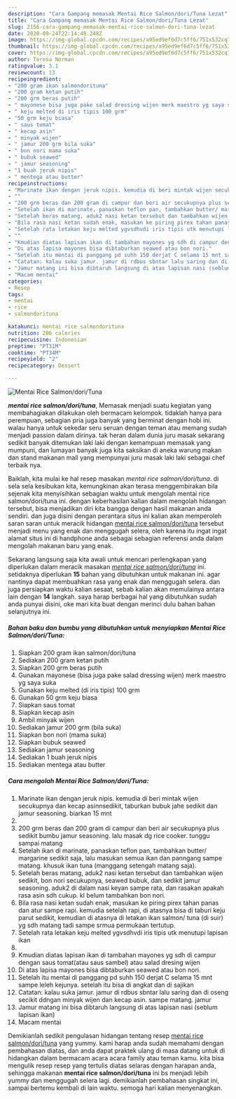 ```yaml
---
description: "Cara Gampang memasak Mentai Rice Salmon/dori/Tuna Lezat"
title: "Cara Gampang memasak Mentai Rice Salmon/dori/Tuna Lezat"
slug: 2156-cara-gampang-memasak-mentai-rice-salmon-dori-tuna-lezat
date: 2020-09-24T22:14:48.248Z
image: https://img-global.cpcdn.com/recipes/a95ed9ef6d7c5ff6/751x532cq70/mentai-rice-salmondorituna-foto-resep-utama.jpg
thumbnail: https://img-global.cpcdn.com/recipes/a95ed9ef6d7c5ff6/751x532cq70/mentai-rice-salmondorituna-foto-resep-utama.jpg
cover: https://img-global.cpcdn.com/recipes/a95ed9ef6d7c5ff6/751x532cq70/mentai-rice-salmondorituna-foto-resep-utama.jpg
author: Teresa Norman
ratingvalue: 3.1
reviewcount: 13
recipeingredient:
- "200 gram ikan salmondorituna"
- "200 gram ketan putih"
- "200 grm beras putih"
- " mayonese bisa juga pake salad dressing wijen merk maestro yg saya suka"
- " keju melted di iris tipis 100 grm"
- "50 grm keju biasa"
- " saus tomat"
- " kecap asin"
- " minyak wijen"
- " jamur 200 grm bila suka"
- " bon nori mama suka"
- " bubuk seawed"
- " jamur seasoning"
- "1 buah jeruk nipis"
- " mentega atau butter"
recipeinstructions:
- "Marinate ikan dengan jeruk nipis. kemudia di beri mintak wijen secukupnya dan kecap asinnsedikit, taburkan bubuk jahe sedikit dan jamur seasoning. biarkan 15 mnt"
- ""
- "200 grm beras dan 200 gram di campur dan beri air secukupnya plus sedikit bumbu jamur seasoning. lalu masak dg rice cooker. tunggu sampai matang"
- "Setelah ikan di marinate, panaskan teflon pan, tambahkan butter/ margarine sedikit saja, lalu masukan semua ikan dan panngang sampe matang. khusuk ikan tuna (manggang setengah matang saja)."
- "Setelah beras matang, aduk2 nasi ketan tersebut dan tambahkan wijen sedikit, bon nori secukupnya, seawed bubuk, dan sedikit jamur seasoning. aduk2 di dalam nasi keyan sampe rata, dan rasakan apakah rasa asin sdh cukup. kl belum tambahkan bon nori."
- "Bila rasa nasi ketan sudah enak, masukan ke piring pirex tahan panas dan atur sampe rapi. kemudia setelah rapi, di atasnya bisa di taburi keju parut sedikit, kemudian di atasnya di letakan ikan salmon/ tuna (di suir) yg sdh matang tadi sampe srmua permukaan tertutup."
- "Setelah rata letakan keju melted ygvsdhvdi iris tipis utk menutupi lapisan ikan"
- ""
- "Kmudian diatas lapisan ikan di tambahan mayones yg sdh di campur dengan saus tomat(atau saus sambel) atau salad dresing wijen"
- "Di atas lapisa mayones bisa dibtaburkan seawed atau bon nori."
- "Setelah itu mentai di panggang pd suhh 150 derjat C selama 15 mnt sampe leleh kejunya. setelah itu bisa di angkat dan di sajikan"
- "Catatan: kalau suka jamur. jamur di rdbus sbntar lalu saring dan di oseng secikit ddngan minyak wijen dan kecap asin. sampe matang. jamur"
- "Jamur matang ini bisa dibtaruh langsung di atas lapisan nasi (seblum lapisan ikan)"
- "Macam mentai"
categories:
- Resep
tags:
- mentai
- rice
- salmondorituna

katakunci: mentai rice salmondorituna 
nutrition: 206 calories
recipecuisine: Indonesian
preptime: "PT31M"
cooktime: "PT34M"
recipeyield: "2"
recipecategory: Dessert

---
```



![Mentai Rice Salmon/dori/Tuna](https://img-global.cpcdn.com/recipes/a95ed9ef6d7c5ff6/751x532cq70/mentai-rice-salmondorituna-foto-resep-utama.jpg)

<b><i>mentai rice salmon/dori/tuna</i></b>, Memasak menjadi suatu kegiatan yang membahagiakan dilakukan oleh bermacam kelompok. tidaklah hanya para perempuan, sebagian pria juga banyak yang berminat dengan hobi ini. walau hanya untuk sekedar seru seruan dengan teman atau memang sudah menjadi passion dalam dirinya. tak heran dalam dunia juru masak sekarang sedikit banyak ditemukan laki laki dengan kemampuan memasak yang mumpuni, dan lumayan banyak juga kita saksikan di aneka warung makan dan stand makanan mall yang mempunyai juru masak laki laki sebagai chef terbaik nya.



Baiklah, kita mulai ke hal resep masakan <i>mentai rice salmon/dori/tuna</i>. di sela sela kesibukan kita, kemungkinan akan terasa menggembirakan bila sejenak kita menyisihkan sebagian waktu untuk mengolah mentai rice salmon/dori/tuna ini. dengan keberhasilan kalian dalam mengolah hidangan tersebut, bisa menjadikan diri kita bangga dengan hasil makanan anda sendiri. dan juga disini dengan perantara situs ini kalian akan memperoleh saran saran untuk meracik hidangan <u>mentai rice salmon/dori/tuna</u> tersebut menjadi menu yang enak dan menggugah selera, oleh karena itu ingat ingat alamat situs ini di handphone anda sebagai sebagian referensi anda dalam mengolah makanan baru yang enak.


Sekarang langsung saja kita awali untuk mencari perlengkapan yang diperlukan dalam meracik masakan <u><i>mentai rice salmon/dori/tuna</i></u> ini. setidaknya diperlukan <b>15</b> bahan yang dibutuhkan untuk makanan ini. agar nantinya dapat membuahkan rasa yang enak dan menggugah selera. dan juga persiapkan waktu kalian sesaat, sebab kalian akan memulainya antara lain dengan <b>14</b> langkah. saya harap berbagai hal yang dibutuhkan sudah anda punyai disini, oke mari kita buat dengan merinci dulu bahan bahan selanjutnya ini.

<!--inarticleads1-->

##### Bahan baku dan bumbu yang dibutuhkan untuk menyiapkan Mentai Rice Salmon/dori/Tuna:

1. Siapkan 200 gram ikan salmon/dori/tuna
1. Sediakan 200 gram ketan putih
1. Siapkan 200 grm beras putih
1. Gunakan  mayonese (bisa juga pake salad dressing wijen) merk maestro yg saya suka
1. Gunakan  keju melted (di iris tipis) 100 grm
1. Gunakan 50 grm keju biasa
1. Siapkan  saus tomat
1. Siapkan  kecap asin
1. Ambil  minyak wijen
1. Sediakan  jamur 200 grm (bila suka)
1. Siapkan  bon nori (mama suka)
1. Siapkan  bubuk seawed
1. Sediakan  jamur seasoning
1. Sediakan 1 buah jeruk nipis
1. Sediakan  mentega atau butter




<!--inarticleads2-->

##### Cara mengolah Mentai Rice Salmon/dori/Tuna:

1. Marinate ikan dengan jeruk nipis. kemudia di beri mintak wijen secukupnya dan kecap asinnsedikit, taburkan bubuk jahe sedikit dan jamur seasoning. biarkan 15 mnt
1. 
1. 200 grm beras dan 200 gram di campur dan beri air secukupnya plus sedikit bumbu jamur seasoning. lalu masak dg rice cooker. tunggu sampai matang
1. Setelah ikan di marinate, panaskan teflon pan, tambahkan butter/ margarine sedikit saja, lalu masukan semua ikan dan panngang sampe matang. khusuk ikan tuna (manggang setengah matang saja).
1. Setelah beras matang, aduk2 nasi ketan tersebut dan tambahkan wijen sedikit, bon nori secukupnya, seawed bubuk, dan sedikit jamur seasoning. aduk2 di dalam nasi keyan sampe rata, dan rasakan apakah rasa asin sdh cukup. kl belum tambahkan bon nori.
1. Bila rasa nasi ketan sudah enak, masukan ke piring pirex tahan panas dan atur sampe rapi. kemudia setelah rapi, di atasnya bisa di taburi keju parut sedikit, kemudian di atasnya di letakan ikan salmon/ tuna (di suir) yg sdh matang tadi sampe srmua permukaan tertutup.
1. Setelah rata letakan keju melted ygvsdhvdi iris tipis utk menutupi lapisan ikan
1. 
1. Kmudian diatas lapisan ikan di tambahan mayones yg sdh di campur dengan saus tomat(atau saus sambel) atau salad dresing wijen
1. Di atas lapisa mayones bisa dibtaburkan seawed atau bon nori.
1. Setelah itu mentai di panggang pd suhh 150 derjat C selama 15 mnt sampe leleh kejunya. setelah itu bisa di angkat dan di sajikan
1. Catatan: kalau suka jamur. jamur di rdbus sbntar lalu saring dan di oseng secikit ddngan minyak wijen dan kecap asin. sampe matang. jamur
1. Jamur matang ini bisa dibtaruh langsung di atas lapisan nasi (seblum lapisan ikan)
1. Macam mentai




Demikianlah sedikit pengulasan hidangan tentang resep <u>mentai rice salmon/dori/tuna</u> yang yummy. kami harap anda sudah memahami dengan pembahasan diatas, dan anda dapat praktek ulang di masa datang untuk di hidangkan dalam bermacam acara acara family atau teman kamu. kita bisa mengulik resep resep yang tertulis diatas selaras dengan harapan anda, sehingga makanan <b>mentai rice salmon/dori/tuna</b> ini bs menjadi lebih yummy dan menggugah selera lagi. demikianlah pembahasan singkat ini, sampai bertemu kembali di lain waktu. semoga hari kalian menyenangkan.
